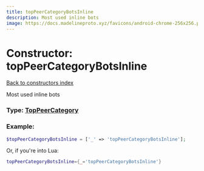 ```yaml
---
title: topPeerCategoryBotsInline
description: Most used inline bots
image: https://docs.madelineproto.xyz/favicons/android-chrome-256x256.png
---
```

# Constructor: topPeerCategoryBotsInline  
[Back to constructors index](index.md)



Most used inline bots




### Type: [TopPeerCategory](../types/TopPeerCategory.md)


### Example:

```php
$topPeerCategoryBotsInline = ['_' => 'topPeerCategoryBotsInline'];
```  


Or, if you're into Lua:

```lua
topPeerCategoryBotsInline={_='topPeerCategoryBotsInline'}

```


